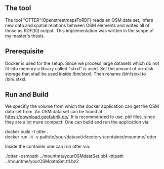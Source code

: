 ## The tool
The tool "OTTER"(OpenstreetmapsToRDF) reads an OSM data set, infers new data and spatial relations between OSM elements and writes all of those as RDF(ttl) output. This implementation was written in the scope of my master's thesis.

## Prerequisite
Docker is used for the setup. Since we process large datasets which do not fit into memory a library called "stxxl" is used. Set the amount of on-disk storage that shall be used inside /bin/stxxl. Then rename /bin/stxxl to /bin/.stxxl.

## Run and Build
 We specifiy the volume from which the docker application can get the OSM data set from. An OSM data set can be found at https://download.geofabrik.de/. It is recommended to use .pbf files, since they are a lot more compact. One can build and run the application via:

docker build -t otter .\
docker run -it -v path/to/your/dataset/directory:/container/mountme/ otter

Inside the container one can run otter via:

./otter -osmpath ../mountme/yourOSMdataSet.pbf -ttlpath ../mountme/yourOSMdataSet.ttl.bz2
